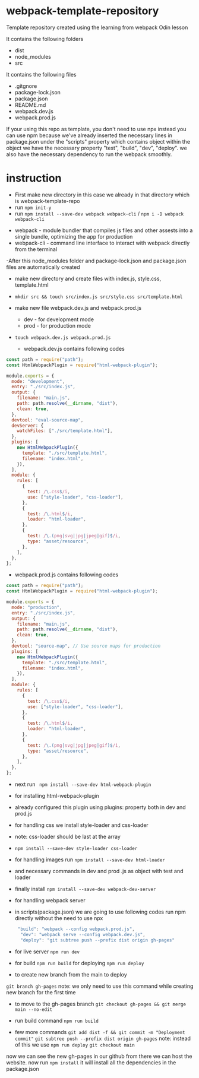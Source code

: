 # webpack-template-repository

Template repository created using the learning from webpack Odin lesson

It contains the following folders

- dist
- node_modules
- src

It contains the following files

- .gitgnore
- package-lock.json
- package.json
- README.md
- webpack.dev.js
- webpack.prod.js

If your using this repo as template, you don't need to use npx instead you can use npm because we've already inserted the necessary lines in package.json under the "scripts" property which contains object within the object we have the necessary property "test", "build", "dev", "deploy". we also have the necessary dependency to run the webpack smoothly.

# instruction

- First make new directory in this case we already in that directory which is webpack-template-repo
- run `npm init-y`
- run `npm install --save-dev webpack webpack-cli` / `npm i -D webpack webpack-cli`

* webpack - module bundler that compiles js files and other assests into a single bundle, optimizing the app for production
* webpack-cli - command line interface to interact with webpack directly from the terminal

-After this node_modules folder and package-lock.json and package.json files are automatically created

- make new directory and create files with index.js, style.css, template.html
- `mkdir src && touch src/index.js src/style.css src/template.html`
- make new file webpack.dev.js and webpack.prod.js
  - dev - for development mode
  - prod - for production mode
- `touch webpack.dev.js webpack.prod.js`

  - webpack.dev.js contains following codes

```javascript
const path = require("path");
const HtmlWebpackPlugin = require("html-webpack-plugin");

module.exports = {
  mode: "development",
  entry: "./src/index.js",
  output: {
    filename: "main.js",
    path: path.resolve(__dirname, "dist"),
    clean: true,
  },
  devtool: "eval-source-map",
  devServer: {
    watchFiles: ["./src/template.html"],
  },
  plugins: [
    new HtmlWebpackPlugin({
      template: "./src/template.html",
      filename: "index.html",
    }),
  ],
  module: {
    rules: [
      {
        test: /\.css$/i,
        use: ["style-loader", "css-loader"],
      },
      {
        test: /\.html$/i,
        loader: "html-loader",
      },
      {
        test: /\.(png|svg|jpg|jpeg|gif)$/i,
        type: "asset/resource",
      },
    ],
  },
};
```

- webpack.prod.js contains following codes

```javascript
const path = require("path");
const HtmlWebpackPlugin = require("html-webpack-plugin");

module.exports = {
  mode: "production",
  entry: "./src/index.js",
  output: {
    filename: "main.js",
    path: path.resolve(__dirname, "dist"),
    clean: true,
  },
  devtool: "source-map", // Use source maps for production
  plugins: [
    new HtmlWebpackPlugin({
      template: "./src/template.html",
      filename: "index.html",
    }),
  ],
  module: {
    rules: [
      {
        test: /\.css$/i,
        use: ["style-loader", "css-loader"],
      },
      {
        test: /\.html$/i,
        loader: "html-loader",
      },
      {
        test: /\.(png|svg|jpg|jpeg|gif)$/i,
        type: "asset/resource",
      },
    ],
  },
};

```

- next run ` npm install --save-dev html-webpack-plugin`
- for installing html-webpack-plugin
- already configured this plugin using plugins: property both in dev and prod.js
- for handling css we install style-loader and css-loader
- note: css-loader should be last at the array
- `npm install --save-dev style-loader css-loader`
- for handling images run `npm install --save-dev html-loader`
- and necessary commands in dev and prod .js as object with test and loader
- finally install `npm install --save-dev webpack-dev-server`
- for handling webpack server

- in scripts(package.json) we are going to use following codes run npm directly without the need to use npx

  ```javascript
   "build": "webpack --config webpack.prod.js",
    "dev": "webpack serve --config webpack.dev.js",
    "deploy": "git subtree push --prefix dist origin gh-pages"
  ```

- for live server
  `npm run dev`
- for build
  `npm run build`
  for deploying
  `npm run deploy`

- to create new branch from the main to deploy

`git branch gh-pages` note: we only need to use this command while creating new branch for the first time

- to move to the gh-pages branch
  `git checkout gh-pages && git merge main --no-edit`

- run build command
  `npm run build`

- few more commands
  `git add dist -f && git commit -m "Deployment commit"`
  `git subtree push --prefix dist origin gh-pages` note: instead of this we use `npm run deploy`
  `git checkout main`

now we can see the new gh-pages in our github from there we can host the website.
now run `npm install` it will install all the dependencies in the package.json
